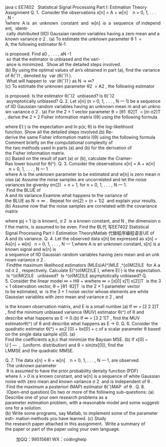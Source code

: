 java c
EE7402   Statistical Signal Processing
Part I: Estimation Theory
Assignment
Q. 1.  Consider the observations
x[n] = A + w[n]    n = 0, 1, . . . , N - 1where  A is  an  unknown  constant  and  w[n]  is  a  sequence  of independent,  identi- cally distributed (IID) Gaussian random variables having a zero mean and a known variance σ 2 .
(a) To estimate the unknown parameter θ 1  = A, the following estimator
N-1

is proposed. Find a0 , . . . , aN -1  so that the estimator is unbiased and the vari- ance is minimized.  Show all the detailed steps involved.
(b) By using the optimal values of an’s obtained in part (a), ﬁnd the variance of
θ(ˆ)1 , denoted by  var (θ(ˆ)1 ).  What will happen to  var (θ(ˆ)1 ) as N → ∞?
(c) To estimate the unknown parameter θ2  = A2 , the following estimator

is proposed. Is the estimator θ(ˆ)2  unbiased? Is θ(ˆ)2  asymptotically unbiased?
Q. 2. Let x[n] (n = 0, 1, . . . , N — 1) be a sequence of IID Gaussian random variables having an unknown mean m and an unknown variance σ 2 .
(a) For the 2 × 1 vector parameter θ = [θ1  θ2]T  = [m σ2]T , derive the 2 × 2 Fisher information matrix I(θ) using the following formula

where E(·) is the expectation and ln p(x; θ) is the log-likelihood function. Show all the detailed steps involved.(b) Re-derive the same Fisher information matrix I(θ) using the following formula
Comment briefly on the computational complexity of the two methods used in
parts (a) and (b) for the derivation of the Fisher information matrix.(c) Based on the result of part (a) or (b), calculate the Cramer-Rao lower bound
for θ(^).
Q. 3. Consider the observations
x[n] = A + w[n]    n = 0, 1, . . . , N — 1
where A is the unknown parameter to be estimated and w[n] is zero mean noise.(a) Assume the noise samples are uncorrelated and let the noise variances be givenby σn(2)  = n + 1, for n = 0, 1, . . . , N — 1.  Find the BLUE of A and its variance.Examine what happens to the variance of the BLUE as N → ∞ .  Repeat for
σn(2) = (n + 1)2  and explain your results.
(b) Assume now that the noise samples are correlated with the covariance matrix

where jpj < 1 (p is known), σ 2  is a known constant, and N , the dimension of the matrix, is assumed to be even. Find the BL代 写EE7402 Statistical Signal Processing Part I: Estimation TheoryMatlab
代做程序编程语言UE of A and its variance.
Q. 4. Let the observed data x[n] be expressed as
x[n] = As[n] + w[n]   n = 0, 1, . . . , N — 1,where A is an unknown constant, s[n] is a known signal and w[n] is a sequence of IID Gaussian random variables having zero mean and an unknown variance σ 2 .  Findthe maximum likelihood estimators (MLEs)A(^)MLE ,^(σ)M(2)LE  for A and σ 2 , respectively.
Calculate E(^(σ)M(2)LE ), where E(·) is the expectation.  Is ^(σ)M(2)LE   unbiased?  Is ^(σ)M(2)LE
asymptotically unbiased?
Q. 5. Consider the linear model
∞ = Hθ + wwhere ∞ = [x[0] x[1] x[2]]T  is the 3 × 1 observation vector, θ = [θ1  θ2]T  is the 2 × 1 parameter vector to be estimated, w  is the 3 × 1 noise vector whose elements are white Gaussian variables with zero mean and variance σ 2 , and

is the known observation matrix, and E is a small number.(a) If ∞ = [2 2 2]T , ﬁnd the minimum unbiased variance (MUV) estimator θ(^) of θ
and describe what happens as E → 0.(b) If ∞ = [3 2 1]T , ﬁnd the MUV estimatorθ(^) of θ and describe what happens as
E → 0.
Q. 6. Consider the quadratic estimator
θ(^) = ax2 [0] + bx[0] + c
of a scalar parameter θ based on the single data sample x[0].
(a) Find the coefficients a,b,c that minimize the Baysian MSE.
(b) If x[0] ~ U [ —  ,  (uniform. distribution) and θ = sin(πx[0]), ﬁnd the LMMSE and the quadratic MMSE.


Q. 7. The data
x[n] = θ + w[n]    n = 0, 1, . . . , N — 1,
are observed.  The unknown parameter  θ is assumed to have the prior probability density function (PDF)
where λ > 0 is a known constant, and w[n] is a sequence of white Gaussian noise with zero mean and known variance σ 2  and is independent of θ .  Find the maximum
a posteriori (MAP) estimator θ(ˆ)MAP  of θ .
Q. 8.  (Open-end question) Do two or more of the following sub-questions:
(a) Describe one of your own research problems as a parameter estimation problem, with a reasonable model and some suggestions for a solution.
(b) Write some programs, say Matlab, to implement some of the parameter esti- mation methods you have learned.
(c) Study the research paper attached in this assignment.  Write a summary of the paper or part of the paper using your own language.






         
加QQ：99515681  WX：codinghelp
